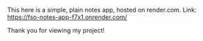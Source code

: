 This here is a simple, plain notes app, hosted on render.com. 
Link: https://fso-notes-app-f7x1.onrender.com/

Thank you for viewing my project!